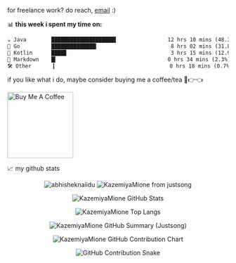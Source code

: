 for freelance work? do reach, [email](BronyaMatrix@outlook.com) :)

📊 **this week i spent my time on:**
<!--START_SECTION:waka-->

```txt
☕ Java        ████████████████████▌                12 hrs 10 mins (48.3%)
🐹 Go          ██████████████▎                       8 hrs 02 mins (31.8%)
🧁 Kotlin      ████▊                                 3 hrs 15 mins (12.9%)
📄 Markdown    █▎                                   0 hrs 34 mins (2.3%)
🛠️ Other       ▎                                    0 hrs 18 mins (0.7%)
```

<!--END_SECTION:waka-->

if you like what i do, maybe consider buying me a coffee/tea 🥺👉👈

<a href="https://www.buymeacoffee.com/KazemiyaMione" target="_blank"><img src="https://cdn.buymeacoffee.com/buttons/v2/default-red.png" alt="Buy Me A Coffee" width="150" ></a>



📈 my github stats

<p align="center">
  <img src="https://github-readme-stats.vercel.app/api?username=KazemiyaMione&show_icons=true&theme=gotham" alt="abhisheknaiidu" />
  <img src="https://stats.justsong.cn/api/github?username=KazemiyaMione" alt="KazemiyaMione from justsong" />
</p>
<p align="center">
  <!-- GitHub 基础信息 -->
  <img src="https://github-readme-stats.vercel.app/api?username=KazemiyaMione&show_icons=true&theme=gotham" alt="KazemiyaMione GitHub Stats" />
</p>

<p align="center">
  <!-- 常用语言 -->
  <img src="https://github-readme-stats.vercel.app/api/top-langs/?username=KazemiyaMione&layout=compact&theme=gotham" alt="KazemiyaMione Top Langs" />
</p>

<p align="center">
  <!-- 高亮活跃度摘要（justsong） -->
  <img src="https://stats.justsong.cn/api/github?username=KazemiyaMione" alt="KazemiyaMione GitHub Summary (Justsong)" />
</p>

<p align="center">
  <!-- GitHub contributions 3D 草图 -->
  <img src="https://ghchart.rshah.org/7b72df/KazemiyaMione" alt="KazemiyaMione GitHub Contribution Chart" />
</p>

<p align="center">
  <!-- 动态贪吃蛇贡献图（可选） -->
  <img src="https://github.com/KazemiyaMione/KazemiyaMione/raw/output/github-contribution-grid-snake.svg" alt="GitHub Contribution Snake" />
</p>
